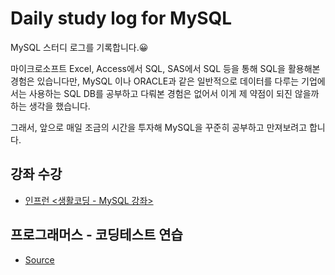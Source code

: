 # Daily study log for MySQL
MySQL 스터디 로그를 기록합니다.😀 

마이크로소프트 Excel, Access에서 SQL, SAS에서 SQL 등을 통해 SQL을 활용해본 경험은 있습니다만, MySQL 이나 ORACLE과 같은 일반적으로 데이터를 다루는 기업에서는 사용하는 SQL DB를 공부하고 다뤄본 경험은 없어서 이게 제 약점이 되진 않을까 하는 생각을 했습니다. 

그래서, 앞으로 매일 조금의 시간을 투자해 MySQL을 꾸준히 공부하고 만져보려고 합니다.

## 강좌 수강
- [인프런 <생활코딩 - MySQL 강좌>](https://www.inflearn.com/course/mysql-강좌#curriculum)

## 프로그래머스 - 코딩테스트 연습
- [Source](https://programmers.co.kr/learn/challenges)
